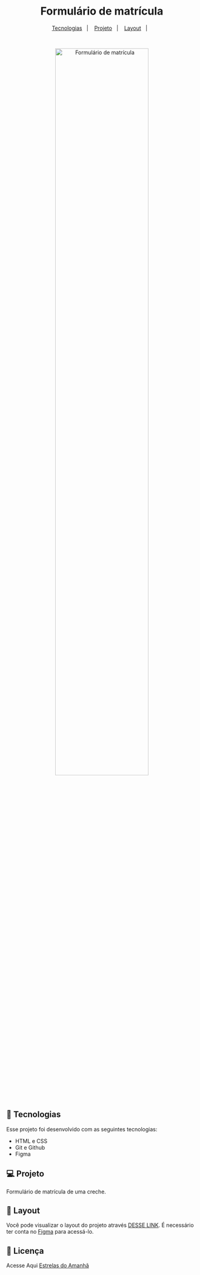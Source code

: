 <h1 align="center">Formulário de matrícula</h1>

<p align="center">
  <a href="#-tecnologias">Tecnologias</a>&nbsp;&nbsp;&nbsp;|&nbsp;&nbsp;&nbsp;
  <a href="#-projeto">Projeto</a>&nbsp;&nbsp;&nbsp;|&nbsp;&nbsp;&nbsp;
  <a href="#-layout">Layout</a>&nbsp;&nbsp;&nbsp;|&nbsp;&nbsp;&nbsp;
</p>

<br>

<p align="center">
  <img alt="Formulário de matrícula" src="github\Thumbnail.png" width="70%">
</p>

<br>

## 🚀 Tecnologias

Esse projeto foi desenvolvido com as seguintes tecnologias:

- HTML e CSS
- Git e Github
- Figma

## 💻 Projeto

Formulário de matrícula de uma creche.

## 🔖 Layout

Você pode visualizar o layout do projeto através [DESSE LINK](https://www.figma.com/community/file/1365016793556649696/formulario-de-matricula). É necessário ter conta no [Figma](https://figma.com) para acessá-lo.

## :memo: Licença

Acesse Aqui <a href="https://carlosmartins33.github.io/Estrelas-do-Amanha/">Estrelas do Amanhã</a>
